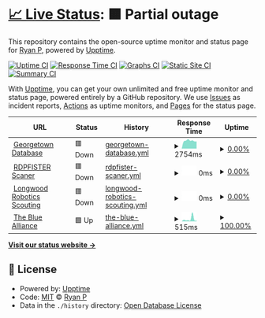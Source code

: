 # [📈 Live Status](https://status.rdpfister.com): <!--live status--> **🟧 Partial outage**

This repository contains the open-source uptime monitor and status page for [Ryan P](https://status.rdpfister.com), powered by [Upptime](https://github.com/upptime/upptime).

[![Uptime CI](https://github.com/mifd670/rdpfisteruptime/workflows/Uptime%20CI/badge.svg)](https://github.com/mifd670/rdpfisteruptime/actions?query=workflow%3A%22Uptime+CI%22)
[![Response Time CI](https://github.com/mifd670/rdpfisteruptime/workflows/Response%20Time%20CI/badge.svg)](https://github.com/mifd670/rdpfisteruptime/actions?query=workflow%3A%22Response+Time+CI%22)
[![Graphs CI](https://github.com/mifd670/rdpfisteruptime/workflows/Graphs%20CI/badge.svg)](https://github.com/mifd670/rdpfisteruptime/actions?query=workflow%3A%22Graphs+CI%22)
[![Static Site CI](https://github.com/mifd670/rdpfisteruptime/workflows/Static%20Site%20CI/badge.svg)](https://github.com/mifd670/rdpfisteruptime/actions?query=workflow%3A%22Static+Site+CI%22)
[![Summary CI](https://github.com/mifd670/rdpfisteruptime/workflows/Summary%20CI/badge.svg)](https://github.com/mifd670/rdpfisteruptime/actions?query=workflow%3A%22Summary+CI%22)

With [Upptime](https://upptime.js.org), you can get your own unlimited and free uptime monitor and status page, powered entirely by a GitHub repository. We use [Issues](https://github.com/mifd670/rdpfisteruptime/issues) as incident reports, [Actions](https://github.com/mifd670/rdpfisteruptime/actions) as uptime monitors, and [Pages](https://status.rdpfister.com) for the status page.

<!--start: status pages-->
<!-- This summary is generated by Upptime (https://github.com/upptime/upptime) -->
<!-- Do not edit this manually, your changes will be overwritten -->
<!-- prettier-ignore -->
| URL | Status | History | Response Time | Uptime |
| --- | ------ | ------- | ------------- | ------ |
| <img alt="" src="https://icons.duckduckgo.com/ip3/database.playgeorge.town.ico" height="13"> [Georgetown Database](https://database.playgeorge.town) | 🟥 Down | [georgetown-database.yml](https://github.com/ryanpfister/rdpfisteruptime/commits/HEAD/history/georgetown-database.yml) | <details><summary><img alt="Response time graph" src="./graphs/georgetown-database/response-time-week.png" height="20"> 2754ms</summary><br><a href="https://status.rdpfister.com/history/georgetown-database"><img alt="Response time 842" src="https://img.shields.io/endpoint?url=https%3A%2F%2Fraw.githubusercontent.com%2Fryanpfister%2Frdpfisteruptime%2FHEAD%2Fapi%2Fgeorgetown-database%2Fresponse-time.json"></a><br><a href="https://status.rdpfister.com/history/georgetown-database"><img alt="24-hour response time 2511" src="https://img.shields.io/endpoint?url=https%3A%2F%2Fraw.githubusercontent.com%2Fryanpfister%2Frdpfisteruptime%2FHEAD%2Fapi%2Fgeorgetown-database%2Fresponse-time-day.json"></a><br><a href="https://status.rdpfister.com/history/georgetown-database"><img alt="7-day response time 2754" src="https://img.shields.io/endpoint?url=https%3A%2F%2Fraw.githubusercontent.com%2Fryanpfister%2Frdpfisteruptime%2FHEAD%2Fapi%2Fgeorgetown-database%2Fresponse-time-week.json"></a><br><a href="https://status.rdpfister.com/history/georgetown-database"><img alt="30-day response time 2197" src="https://img.shields.io/endpoint?url=https%3A%2F%2Fraw.githubusercontent.com%2Fryanpfister%2Frdpfisteruptime%2FHEAD%2Fapi%2Fgeorgetown-database%2Fresponse-time-month.json"></a><br><a href="https://status.rdpfister.com/history/georgetown-database"><img alt="1-year response time 842" src="https://img.shields.io/endpoint?url=https%3A%2F%2Fraw.githubusercontent.com%2Fryanpfister%2Frdpfisteruptime%2FHEAD%2Fapi%2Fgeorgetown-database%2Fresponse-time-year.json"></a></details> | <details><summary><a href="https://status.rdpfister.com/history/georgetown-database">0.00%</a></summary><a href="https://status.rdpfister.com/history/georgetown-database"><img alt="All-time uptime 49.55%" src="https://img.shields.io/endpoint?url=https%3A%2F%2Fraw.githubusercontent.com%2Fryanpfister%2Frdpfisteruptime%2FHEAD%2Fapi%2Fgeorgetown-database%2Fuptime.json"></a><br><a href="https://status.rdpfister.com/history/georgetown-database"><img alt="24-hour uptime 0.00%" src="https://img.shields.io/endpoint?url=https%3A%2F%2Fraw.githubusercontent.com%2Fryanpfister%2Frdpfisteruptime%2FHEAD%2Fapi%2Fgeorgetown-database%2Fuptime-day.json"></a><br><a href="https://status.rdpfister.com/history/georgetown-database"><img alt="7-day uptime 0.00%" src="https://img.shields.io/endpoint?url=https%3A%2F%2Fraw.githubusercontent.com%2Fryanpfister%2Frdpfisteruptime%2FHEAD%2Fapi%2Fgeorgetown-database%2Fuptime-week.json"></a><br><a href="https://status.rdpfister.com/history/georgetown-database"><img alt="30-day uptime 1.38%" src="https://img.shields.io/endpoint?url=https%3A%2F%2Fraw.githubusercontent.com%2Fryanpfister%2Frdpfisteruptime%2FHEAD%2Fapi%2Fgeorgetown-database%2Fuptime-month.json"></a><br><a href="https://status.rdpfister.com/history/georgetown-database"><img alt="1-year uptime 49.55%" src="https://img.shields.io/endpoint?url=https%3A%2F%2Fraw.githubusercontent.com%2Fryanpfister%2Frdpfisteruptime%2FHEAD%2Fapi%2Fgeorgetown-database%2Fuptime-year.json"></a></details>
| <img alt="" src="https://icons.duckduckgo.com/ip3/feed.rdpfister.com.ico" height="13"> [RDPFISTER Scaner](https://feed.rdpfister.com) | 🟥 Down | [rdpfister-scaner.yml](https://github.com/ryanpfister/rdpfisteruptime/commits/HEAD/history/rdpfister-scaner.yml) | <details><summary><img alt="Response time graph" src="./graphs/rdpfister-scaner/response-time-week.png" height="20"> 0ms</summary><br><a href="https://status.rdpfister.com/history/rdpfister-scaner"><img alt="Response time 330" src="https://img.shields.io/endpoint?url=https%3A%2F%2Fraw.githubusercontent.com%2Fryanpfister%2Frdpfisteruptime%2FHEAD%2Fapi%2Frdpfister-scaner%2Fresponse-time.json"></a><br><a href="https://status.rdpfister.com/history/rdpfister-scaner"><img alt="24-hour response time 0" src="https://img.shields.io/endpoint?url=https%3A%2F%2Fraw.githubusercontent.com%2Fryanpfister%2Frdpfisteruptime%2FHEAD%2Fapi%2Frdpfister-scaner%2Fresponse-time-day.json"></a><br><a href="https://status.rdpfister.com/history/rdpfister-scaner"><img alt="7-day response time 0" src="https://img.shields.io/endpoint?url=https%3A%2F%2Fraw.githubusercontent.com%2Fryanpfister%2Frdpfisteruptime%2FHEAD%2Fapi%2Frdpfister-scaner%2Fresponse-time-week.json"></a><br><a href="https://status.rdpfister.com/history/rdpfister-scaner"><img alt="30-day response time 0" src="https://img.shields.io/endpoint?url=https%3A%2F%2Fraw.githubusercontent.com%2Fryanpfister%2Frdpfisteruptime%2FHEAD%2Fapi%2Frdpfister-scaner%2Fresponse-time-month.json"></a><br><a href="https://status.rdpfister.com/history/rdpfister-scaner"><img alt="1-year response time 330" src="https://img.shields.io/endpoint?url=https%3A%2F%2Fraw.githubusercontent.com%2Fryanpfister%2Frdpfisteruptime%2FHEAD%2Fapi%2Frdpfister-scaner%2Fresponse-time-year.json"></a></details> | <details><summary><a href="https://status.rdpfister.com/history/rdpfister-scaner">0.00%</a></summary><a href="https://status.rdpfister.com/history/rdpfister-scaner"><img alt="All-time uptime 48.36%" src="https://img.shields.io/endpoint?url=https%3A%2F%2Fraw.githubusercontent.com%2Fryanpfister%2Frdpfisteruptime%2FHEAD%2Fapi%2Frdpfister-scaner%2Fuptime.json"></a><br><a href="https://status.rdpfister.com/history/rdpfister-scaner"><img alt="24-hour uptime 0.00%" src="https://img.shields.io/endpoint?url=https%3A%2F%2Fraw.githubusercontent.com%2Fryanpfister%2Frdpfisteruptime%2FHEAD%2Fapi%2Frdpfister-scaner%2Fuptime-day.json"></a><br><a href="https://status.rdpfister.com/history/rdpfister-scaner"><img alt="7-day uptime 0.00%" src="https://img.shields.io/endpoint?url=https%3A%2F%2Fraw.githubusercontent.com%2Fryanpfister%2Frdpfisteruptime%2FHEAD%2Fapi%2Frdpfister-scaner%2Fuptime-week.json"></a><br><a href="https://status.rdpfister.com/history/rdpfister-scaner"><img alt="30-day uptime 1.38%" src="https://img.shields.io/endpoint?url=https%3A%2F%2Fraw.githubusercontent.com%2Fryanpfister%2Frdpfisteruptime%2FHEAD%2Fapi%2Frdpfister-scaner%2Fuptime-month.json"></a><br><a href="https://status.rdpfister.com/history/rdpfister-scaner"><img alt="1-year uptime 48.36%" src="https://img.shields.io/endpoint?url=https%3A%2F%2Fraw.githubusercontent.com%2Fryanpfister%2Frdpfisteruptime%2FHEAD%2Fapi%2Frdpfister-scaner%2Fuptime-year.json"></a></details>
| <img alt="" src="https://icons.duckduckgo.com/ip3/frc-scouting.streamlit.app.ico" height="13"> [Longwood Robotics Scouting](http://frc-scouting.streamlit.app) | 🟥 Down | [longwood-robotics-scouting.yml](https://github.com/ryanpfister/rdpfisteruptime/commits/HEAD/history/longwood-robotics-scouting.yml) | <details><summary><img alt="Response time graph" src="./graphs/longwood-robotics-scouting/response-time-week.png" height="20"> 0ms</summary><br><a href="https://status.rdpfister.com/history/longwood-robotics-scouting"><img alt="Response time 135" src="https://img.shields.io/endpoint?url=https%3A%2F%2Fraw.githubusercontent.com%2Fryanpfister%2Frdpfisteruptime%2FHEAD%2Fapi%2Flongwood-robotics-scouting%2Fresponse-time.json"></a><br><a href="https://status.rdpfister.com/history/longwood-robotics-scouting"><img alt="24-hour response time 0" src="https://img.shields.io/endpoint?url=https%3A%2F%2Fraw.githubusercontent.com%2Fryanpfister%2Frdpfisteruptime%2FHEAD%2Fapi%2Flongwood-robotics-scouting%2Fresponse-time-day.json"></a><br><a href="https://status.rdpfister.com/history/longwood-robotics-scouting"><img alt="7-day response time 0" src="https://img.shields.io/endpoint?url=https%3A%2F%2Fraw.githubusercontent.com%2Fryanpfister%2Frdpfisteruptime%2FHEAD%2Fapi%2Flongwood-robotics-scouting%2Fresponse-time-week.json"></a><br><a href="https://status.rdpfister.com/history/longwood-robotics-scouting"><img alt="30-day response time 0" src="https://img.shields.io/endpoint?url=https%3A%2F%2Fraw.githubusercontent.com%2Fryanpfister%2Frdpfisteruptime%2FHEAD%2Fapi%2Flongwood-robotics-scouting%2Fresponse-time-month.json"></a><br><a href="https://status.rdpfister.com/history/longwood-robotics-scouting"><img alt="1-year response time 135" src="https://img.shields.io/endpoint?url=https%3A%2F%2Fraw.githubusercontent.com%2Fryanpfister%2Frdpfisteruptime%2FHEAD%2Fapi%2Flongwood-robotics-scouting%2Fresponse-time-year.json"></a></details> | <details><summary><a href="https://status.rdpfister.com/history/longwood-robotics-scouting">0.00%</a></summary><a href="https://status.rdpfister.com/history/longwood-robotics-scouting"><img alt="All-time uptime 0.05%" src="https://img.shields.io/endpoint?url=https%3A%2F%2Fraw.githubusercontent.com%2Fryanpfister%2Frdpfisteruptime%2FHEAD%2Fapi%2Flongwood-robotics-scouting%2Fuptime.json"></a><br><a href="https://status.rdpfister.com/history/longwood-robotics-scouting"><img alt="24-hour uptime 0.00%" src="https://img.shields.io/endpoint?url=https%3A%2F%2Fraw.githubusercontent.com%2Fryanpfister%2Frdpfisteruptime%2FHEAD%2Fapi%2Flongwood-robotics-scouting%2Fuptime-day.json"></a><br><a href="https://status.rdpfister.com/history/longwood-robotics-scouting"><img alt="7-day uptime 0.00%" src="https://img.shields.io/endpoint?url=https%3A%2F%2Fraw.githubusercontent.com%2Fryanpfister%2Frdpfisteruptime%2FHEAD%2Fapi%2Flongwood-robotics-scouting%2Fuptime-week.json"></a><br><a href="https://status.rdpfister.com/history/longwood-robotics-scouting"><img alt="30-day uptime 1.38%" src="https://img.shields.io/endpoint?url=https%3A%2F%2Fraw.githubusercontent.com%2Fryanpfister%2Frdpfisteruptime%2FHEAD%2Fapi%2Flongwood-robotics-scouting%2Fuptime-month.json"></a><br><a href="https://status.rdpfister.com/history/longwood-robotics-scouting"><img alt="1-year uptime 0.05%" src="https://img.shields.io/endpoint?url=https%3A%2F%2Fraw.githubusercontent.com%2Fryanpfister%2Frdpfisteruptime%2FHEAD%2Fapi%2Flongwood-robotics-scouting%2Fuptime-year.json"></a></details>
| <img alt="" src="https://icons.duckduckgo.com/ip3/thebluealliance.com.ico" height="13"> [The Blue Alliance](http://thebluealliance.com) | 🟩 Up | [the-blue-alliance.yml](https://github.com/ryanpfister/rdpfisteruptime/commits/HEAD/history/the-blue-alliance.yml) | <details><summary><img alt="Response time graph" src="./graphs/the-blue-alliance/response-time-week.png" height="20"> 515ms</summary><br><a href="https://status.rdpfister.com/history/the-blue-alliance"><img alt="Response time 342" src="https://img.shields.io/endpoint?url=https%3A%2F%2Fraw.githubusercontent.com%2Fryanpfister%2Frdpfisteruptime%2FHEAD%2Fapi%2Fthe-blue-alliance%2Fresponse-time.json"></a><br><a href="https://status.rdpfister.com/history/the-blue-alliance"><img alt="24-hour response time 179" src="https://img.shields.io/endpoint?url=https%3A%2F%2Fraw.githubusercontent.com%2Fryanpfister%2Frdpfisteruptime%2FHEAD%2Fapi%2Fthe-blue-alliance%2Fresponse-time-day.json"></a><br><a href="https://status.rdpfister.com/history/the-blue-alliance"><img alt="7-day response time 515" src="https://img.shields.io/endpoint?url=https%3A%2F%2Fraw.githubusercontent.com%2Fryanpfister%2Frdpfisteruptime%2FHEAD%2Fapi%2Fthe-blue-alliance%2Fresponse-time-week.json"></a><br><a href="https://status.rdpfister.com/history/the-blue-alliance"><img alt="30-day response time 405" src="https://img.shields.io/endpoint?url=https%3A%2F%2Fraw.githubusercontent.com%2Fryanpfister%2Frdpfisteruptime%2FHEAD%2Fapi%2Fthe-blue-alliance%2Fresponse-time-month.json"></a><br><a href="https://status.rdpfister.com/history/the-blue-alliance"><img alt="1-year response time 342" src="https://img.shields.io/endpoint?url=https%3A%2F%2Fraw.githubusercontent.com%2Fryanpfister%2Frdpfisteruptime%2FHEAD%2Fapi%2Fthe-blue-alliance%2Fresponse-time-year.json"></a></details> | <details><summary><a href="https://status.rdpfister.com/history/the-blue-alliance">100.00%</a></summary><a href="https://status.rdpfister.com/history/the-blue-alliance"><img alt="All-time uptime 100.00%" src="https://img.shields.io/endpoint?url=https%3A%2F%2Fraw.githubusercontent.com%2Fryanpfister%2Frdpfisteruptime%2FHEAD%2Fapi%2Fthe-blue-alliance%2Fuptime.json"></a><br><a href="https://status.rdpfister.com/history/the-blue-alliance"><img alt="24-hour uptime 100.00%" src="https://img.shields.io/endpoint?url=https%3A%2F%2Fraw.githubusercontent.com%2Fryanpfister%2Frdpfisteruptime%2FHEAD%2Fapi%2Fthe-blue-alliance%2Fuptime-day.json"></a><br><a href="https://status.rdpfister.com/history/the-blue-alliance"><img alt="7-day uptime 100.00%" src="https://img.shields.io/endpoint?url=https%3A%2F%2Fraw.githubusercontent.com%2Fryanpfister%2Frdpfisteruptime%2FHEAD%2Fapi%2Fthe-blue-alliance%2Fuptime-week.json"></a><br><a href="https://status.rdpfister.com/history/the-blue-alliance"><img alt="30-day uptime 100.00%" src="https://img.shields.io/endpoint?url=https%3A%2F%2Fraw.githubusercontent.com%2Fryanpfister%2Frdpfisteruptime%2FHEAD%2Fapi%2Fthe-blue-alliance%2Fuptime-month.json"></a><br><a href="https://status.rdpfister.com/history/the-blue-alliance"><img alt="1-year uptime 100.00%" src="https://img.shields.io/endpoint?url=https%3A%2F%2Fraw.githubusercontent.com%2Fryanpfister%2Frdpfisteruptime%2FHEAD%2Fapi%2Fthe-blue-alliance%2Fuptime-year.json"></a></details>

<!--end: status pages-->

[**Visit our status website →**](https://status.rdpfister.com)

## 📄 License

- Powered by: [Upptime](https://github.com/upptime/upptime)
- Code: [MIT](./LICENSE) © [Ryan P](https://status.rdpfister.com)
- Data in the `./history` directory: [Open Database License](https://opendatacommons.org/licenses/odbl/1-0/)
